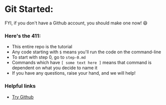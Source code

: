 # Git Started:
FYI, if you don't have a Github account, you should make one now! :smile:

### Here's the 411:
- This entire repo is the tutorial
- Any code starting with `$` means you'll run the code on the command-line
- To start with step 0, go to `step-0.md`
- Commands which have `[ some text here ]` means that command is dependent on what you decide to name it
- If you have any questions, raise your hand, and we will help!

### Helpful links
- [Try Github](https://try.github.io/levels/challenges/1)
